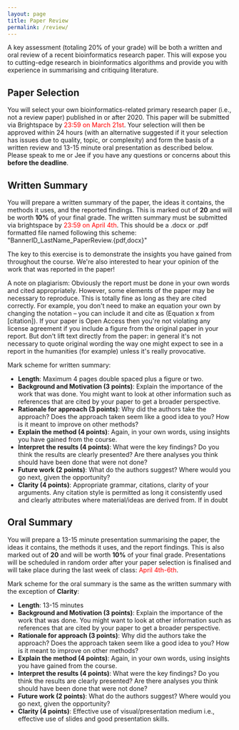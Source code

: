 ```yaml
---
layout: page
title: Paper Review
permalink: /review/
---
```


A key assessment (totaling 20% of your grade) will be both a written and oral review of a recent bioinformatics research paper.
This will expose you to cutting-edge research in bioinformatics algorithms and provide you with experience in summarising and critiquing literature.

## Paper Selection

You will select your own bioinformatics-related primary research paper (i.e., not a review paper) published in or after 2020. This paper will be submitted via Brightspace by <span style="color:red">23:59 on March 21st</span>. Your selection will then be approved within 24 hours (with an alternative suggested if it your selection has issues due to quality, topic, or complexity) and form the basis of a written review and 13-15 minute oral presentation as described below.
Please speak to me or Jee if you have any questions or concerns about this **before the deadline**.

## Written Summary

You will prepare a written summary of the paper, the ideas it contains, the methods it uses, and the reported findings.
This is marked out of **20** and will be worth **10%** of your final grade.
The written summary must be submitted via brightspace by <span style="color:red">23:59 on April 4th</span>.
This should be a .docx or .pdf formatted file named following this scheme: "BannerID\_LastName\_PaperReview.{pdf,docx}"

The key to this exercise is to demonstrate the insights you have gained from throughout the course. We're also interested to hear your opinion of the work that was reported in the paper!

A note on plagiarism: Obviously the report must be done in your own words and cited appropriately. 
However, some elements of the paper may be necessary to reproduce. This is totally fine as long as they are cited correctly.
For example, you don't need to make an equation your own by changing the notation – you can include it and cite as (Equation x from [citation]). 
If your paper is Open Access then you're not violating any license agreement if you include a figure from the original paper in your report. 
But don't lift text directly from the paper: in general it's not necessary to quote original wording the way one might expect to see in a report in the humanities (for example) unless it's really provocative.

Mark scheme for written summary:
- **Length**: Maximum 4 pages double spaced plus a figure or two.
- **Background and Motivation (3 points)**: Explain the importance of the work that was done. You might want to look at other information such as references that are cited by your paper to get a broader perspective.
- **Rationale for approach (3 points)**: Why did the authors take the approach? Does the approach taken seem like a good idea to you? How is it meant to improve on other methods?
- **Explain the method (4 points)**: Again, in your own words, using insights you have gained from the course.
- **Interpret the results (4 points)**: What were the key findings? Do you think the results are clearly presented? Are there analyses you think should have been done that were not done?
- **Future work (2 points)**: What do the authors suggest? Where would you go next, given the opportunity?
- **Clarity (4 points)**: Appropriate grammar, citations, clarity of your arguments. Any citation style is permitted as long it consistently used and clearly attributes where material/ideas are derived from. If in doubt 

## Oral Summary

You will prepare a 13-15 minute presentation summarising the paper, the ideas it contains, the methods it uses, and the report findings.
This is also marked out of **20** and will be worth **10%** of your final grade. Presentations will be scheduled in random order after your paper selection is finalised and will take place during the last week of class: <span style="color:red">April 4th-6th</span>.

Mark scheme for the oral summary is the same as the written summary with the exception of **Clarity**:
- **Length**: 13-15 minutes 
- **Background and Motivation (3 points)**: Explain the importance of the work that was done. You might want to look at other information such as references that are cited by your paper to get a broader perspective.
- **Rationale for approach (3 points)**: Why did the authors take the approach? Does the approach taken seem like a good idea to you? How is it meant to improve on other methods?
- **Explain the method (4 points)**: Again, in your own words, using insights you have gained from the course.
- **Interpret the results (4 points)**: What were the key findings? Do you think the results are clearly presented? Are there analyses you think should have been done that were not done?
- **Future work (2 points)**: What do the authors suggest? Where would you go next, given the opportunity?
- **Clarity (4 points)**: Effective use of visual/presentation medium i.e., effective use of slides and good presentation skills.
